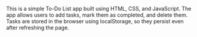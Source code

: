 This is a simple To-Do List app built using HTML, CSS, and JavaScript. The app allows users to add tasks, mark them as completed, and delete them. Tasks are stored in the browser using localStorage, so they persist even after refreshing the page.